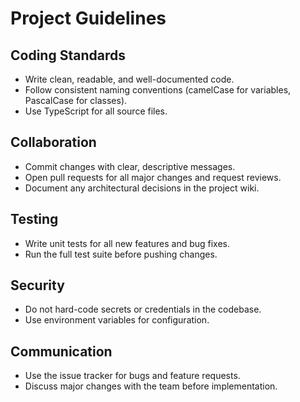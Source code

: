 # Project Guidelines

## Coding Standards

- Write clean, readable, and well-documented code.
- Follow consistent naming conventions (camelCase for variables, PascalCase for classes).
- Use TypeScript for all source files.

## Collaboration

- Commit changes with clear, descriptive messages.
- Open pull requests for all major changes and request reviews.
- Document any architectural decisions in the project wiki.

## Testing

- Write unit tests for all new features and bug fixes.
- Run the full test suite before pushing changes.

## Security

- Do not hard-code secrets or credentials in the codebase.
- Use environment variables for configuration.

## Communication

- Use the issue tracker for bugs and feature requests.
- Discuss major changes with the team before implementation.
